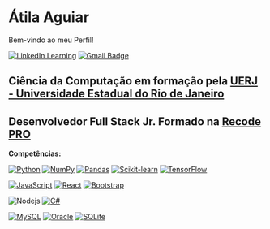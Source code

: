 # Átila Aguiar

Bem-vindo ao meu Perfil!

[![LinkedIn Learning](https://custom-icon-badges.demolab.com/badge/Atila%20Aguiar-0A66C2?logo=linkedin-white&logoColor=fff)](www.linkedin.com/in/atila-aguiar)
[![Gmail Badge](https://img.shields.io/badge/-atilasilva007@gmail.com-orange?style=flat-square&logo=Gmail&logoColor=white&link=mailto:diego.schell.f@gmail.com)](atilasilva007@gmail.com)

## Ciência da Computação em formação pela [UERJ - Universidade Estadual do Rio de Janeiro](https://www.uerj.br/)
## Desenvolvedor Full Stack Jr. Formado na [Recode PRO](https://www.recodepro.org.br/)

**Competências:**

[![Python](https://img.shields.io/badge/Python-3776AB?logo=python&logoColor=fff)](#)
[![NumPy](https://img.shields.io/badge/NumPy-4DABCF?logo=numpy&logoColor=fff)](#)
[![Pandas](https://img.shields.io/badge/Pandas-150458?logo=pandas&logoColor=fff)](#)
[![Scikit-learn](https://img.shields.io/badge/-scikit--learn-%23F7931E?logo=scikit-learn&logoColor=white)](#)
[![TensorFlow](https://img.shields.io/badge/TensorFlow-ff8f00?logo=tensorflow&logoColor=white)](#)

[![JavaScript](https://img.shields.io/badge/JavaScript-F7DF1E?logo=javascript&logoColor=000)](#)
[![React](https://img.shields.io/badge/React-%2320232a.svg?logo=react&logoColor=%2361DAFB)](#)
[![Bootstrap](https://img.shields.io/badge/Bootstrap-7952B3?logo=bootstrap&logoColor=fff)](#)


![Nodejs](https://img.shields.io/badge/-Nodejs-339933?style=flat-square&logo=Node.js&logoColor=ffffff)
[![C#](https://custom-icon-badges.demolab.com/badge/C%23-%23239120.svg?logo=cshrp&logoColor=white)](#)

[![MySQL](https://img.shields.io/badge/MySQL-4479A1?logo=mysql&logoColor=fff)](#)
[![Oracle](https://custom-icon-badges.demolab.com/badge/Oracle-F80000?logo=oracle&logoColor=fff)](#)
[![SQLite](https://img.shields.io/badge/SQLite-%2307405e.svg?logo=sqlite&logoColor=white)](#)


<!--
**Atila-Aguiar/Atila-Aguiar** is a ✨ _special_ ✨ repository because its `README.md` (this file) appears on your GitHub profile.

Here are some ideas to get you started:

- 🔭 I’m currently working on ...
- 🌱 I’m currently learning ...
- 👯 I’m looking to collaborate on ...
- 🤔 I’m looking for help with ...
- 💬 Ask me about ...
- 📫 How to reach me: ...
- 😄 Pronouns: ...
- ⚡ Fun fact: ...
-->
